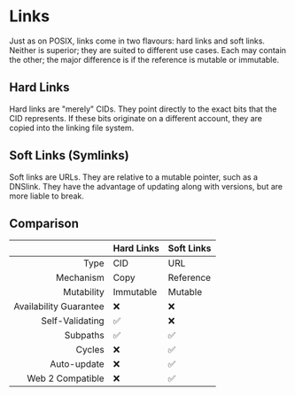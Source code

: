 # Links

Just as on POSIX, links come in two flavours: hard links and soft links. Neither is superior; they are suited to different use cases. Each may contain the other; the major difference is if the reference is mutable or immutable.

## Hard Links

Hard links are "merely" CIDs. They point directly to the exact bits that the CID represents. If these bits originate on a different account, they are copied into the linking file system.

## Soft Links \(Symlinks\)

Soft links are URLs. They are relative to a mutable pointer, such as a DNSlink. They have the advantage of updating along with versions, but are more liable to break.

## Comparison

|  | Hard Links | Soft Links |
| ---: | :--- | :--- |
| Type | CID | URL |
| Mechanism | Copy | Reference |
| Mutability | Immutable | Mutable |
| Availability Guarantee | ❌ | ❌ |
| Self-Validating | ✅ | ❌ |
| Subpaths | ✅ | ✅ |
| Cycles | ❌ | ✅ |
| Auto-update | ❌ | ✅ |
| Web 2 Compatible | ❌ | ✅ |

